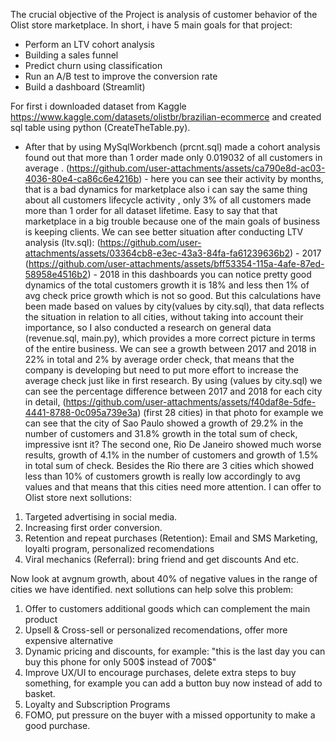 The crucial objective of the Project is analysis of customer behavior of the Olist store marketplace.
In short, i have 5 main goals for that project:

- Perform an LTV cohort analysis
- Building a sales funnel
- Predict churn using classification
- Run an A/B test to improve the conversion rate
- Build a dashboard (Streamlit)

For first i downloaded dataset from Kaggle https://www.kaggle.com/datasets/olistbr/brazilian-ecommerce and created sql table using python (CreateTheTable.py). 

- After that by using MySqlWorkbench (prcnt.sql) made a cohort analysis found out that more than 1 order made only 0.019032 of all customers in average . (https://github.com/user-attachments/assets/ca790e8d-ac03-4036-80e4-ca86c6e4216b) - here you can see their activity by months, that is a bad dynamics for marketplace also i can say the same thing about all customers lifecycle activity , only 3% of all customers made more than 1 order for all dataset lifetime. Easy to say that that marketplace in a big trouble because one of the main goals of business is keeping clients. We can see better situation after conducting LTV analysis (ltv.sql):
(https://github.com/user-attachments/assets/03364cb8-e3ec-43a3-84fa-fa61239636b2) - 2017
(https://github.com/user-attachments/assets/bff53354-115a-4afe-87ed-58958e4516b2) - 2018
in this dashboards you can notice pretty good dynamics of the total customers growth it is 18% and less then 1% of avg check price growth which is not so good. But this calculations have been made based on values by city(values by city.sql), that data reflects the situation in relation to all cities, without taking into account their importance, so I also conducted a research on general data (revenue.sql, main.py), which provides a more correct picture in terms of the entire business.
We can see a growth between 2017 and 2018 in 22% in total and 2% by average order check, that means that the company is developing but need to put more effort to increase the average check just like in first research.
By using (values by city.sql) we can see the percentage difference between 2017 and 2018 for each city in detail, (https://github.com/user-attachments/assets/f40daf8e-5dfe-4441-8788-0c095a739e3a) (first 28 cities) in that photo for example we can see that the city of Sao Paulo showed a growth of 29.2% in the number of customers and 31.8% growth in the total sum of check, impressive isnt it? The second one, Rio De Janeiro showed much worse results, growth of 4.1% in the number of customers and growth of 1.5% in total sum of check. Besides the Rio there are 3 cities which showed less than 10% of customers growth is really low accordingly to avg values and that means that this cities need more attention. 
 I can offer to Olist store next sollutions:
 1. Targeted advertising in social media.
 2. Increasing first order conversion.
 3. Retention and repeat purchases (Retention): Email and SMS Marketing, loyalti program, personalized recomendations
 4. Viral mechanics (Referral): bring friend and get discounts
 And etc.

 Now look at avgnum growth, about 40% of negative values in the range of cities we have identified. next sollutions can help solve this problem:
 
 1. Offer to customers additional goods which can complement the main product
 2. Upsell & Cross-sell or personalized recomendations, offer more expensive alternative 
 3. Dynamic pricing and discounts, for example: "this is the last day you can buy this phone for only 500$ instead of 700$"
 4. Improve UX/UI to encourage purchases, delete extra steps to buy something, for example you can add a button buy now instead of add to basket.
 5. Loyalty and Subscription Programs
 6. FOMO, put pressure on the buyer with a missed opportunity to make a good purchase.

